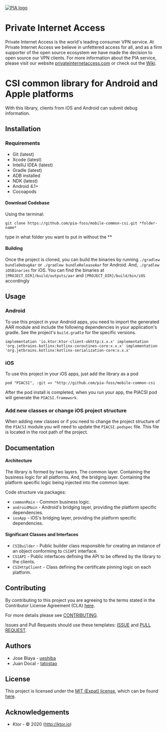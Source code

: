 [![PIA logo][pia-image]][pia-url]

# Private Internet Access

Private Internet Access is the world's leading consumer VPN service. At Private Internet Access we believe in unfettered access for all, and as a firm supporter of the open source ecosystem we have made the decision to open source our VPN clients. For more information about the PIA service, please visit our website [privateinternetaccess.com][pia-url] or check out the [Wiki][pia-wiki].

# CSI common library for Android and Apple platforms

With this library, clients from iOS and Android can submit debug information.

## Installation

### Requirements
 - Git (latest)
 - Xcode (latest)
 - IntelliJ IDEA (latest)
 - Gradle (latest)
 - ADB installed
 - NDK (latest)
 - Android 4.1+
 - Cocoapods

#### Download Codebase
Using the terminal:

`git clone https://github.com/pia-foss/mobile-common-csi.git *folder-name*`

type in what folder you want to put in without the **

#### Building

Once the project is cloned, you can build the binaries by running `./gradlew bundleDebugAar` or `./gradlew bundleReleaseAar` for Android. And, `./gradlew iOSBinaries` for iOS. You can find the binaries at `[PROJECT_DIR]/build/outputs/aar` and `[PROJECT_DIR]/build/bin/iOS` accordingly

## Usage

### Android 

To use this project in your Android apps, you need to import the generated AAR module and include the following dependencies in your application's gradle. See the project's `build.gradle` for the specific versions.

`
implementation 'io.ktor:ktor-client-okhttp:x.x.x'
implementation 'org.jetbrains.kotlinx:kotlinx-coroutines-core:x.x.x'
implementation 'org.jetbrains.kotlinx:kotlinx-serialization-core:x.x.x'
`

### iOS

To use this project in your iOS apps, just add the library as a pod

`pod "PIACSI", :git => "http://github.com/pia-foss/mobile-common-csi`

After the pod install is completed, when you run your app, the PIACSI pod will generate the `PIACSI.framework`.

### Add new classes or change iOS project structure

When adding new classes or if you need to change the project structure of the `PIACSI` module you will need to update the `PIACSI.podspec` file. This file is located in the root path of the project.

## Documentation

#### Architecture

The library is formed by two layers. The common layer. Containing the business logic for all platforms. And, the bridging layer. Containing the platform specific logic being injected into the common layer.

Code structure via packages:

* `commonMain` - Common business logic.
* `androidMain` - Android's bridging layer, providing the platform specific dependencies.
* `iosApp` - iOS's bridging layer, providing the platform specific dependencies.

#### Significant Classes and Interfaces

* `CSIBuilder` - Public builder class responsible for creating an instance of an object conforming to `CSIAPI` interface.
* `CSIAPI` - Public interfaces defining the API to be offered by the library to the clients.
* `CSIHttpClient` - Class defining the certificate pinning logic on each platform.

## Contributing

By contributing to this project you are agreeing to the terms stated in the Contributor License Agreement (CLA) [here](/CLA.rst).

For more details please see [CONTRIBUTING](/CONTRIBUTING.md).

Issues and Pull Requests should use these templates: [ISSUE](/.github/ISSUE_TEMPLATE.md) and [PULL REQUEST](/.github/PULL_REQUEST_TEMPLATE.md).

## Authors

- Jose Blaya - [ueshiba](https://github.com/ueshiba)
- Juan Docal - [tatostao](https://github.com/tatostao) 

## License

This project is licensed under the [MIT (Expat) license](https://choosealicense.com/licenses/mit/), which can be found [here](/LICENSE).

## Acknowledgements

- Ktor - © 2020 (http://ktor.io)

[pia-image]: https://www.privateinternetaccess.com/assets/PIALogo2x-0d1e1094ac909ea4c93df06e2da3db4ee8a73d8b2770f0f7d768a8603c62a82f.png
[pia-url]: https://www.privateinternetaccess.com/
[pia-wiki]: https://en.wikipedia.org/wiki/Private_Internet_Access
